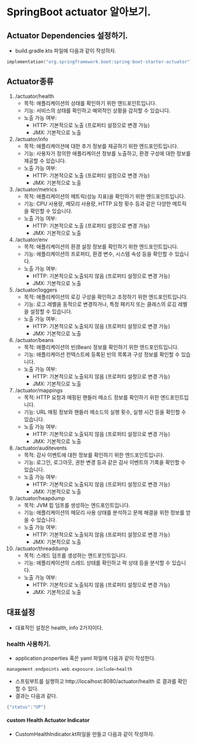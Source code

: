 # SpringBoot actuator 알아보기. 

## Actuator Dependencies 설정하기. 

- build.gradle.kts 파일에 다음과 같이 작성하자. 

```kt
implementation("org.springframework.boot:spring-boot-starter-actuator")
```

## Actuator종류 

1. /actuator/health
   - 목적: 애플리케이션의 상태를 확인하기 위한 엔드포인트입니다.
   - 기능: 서비스의 상태를 확인하고 예외적인 상황을 감지할 수 있습니다.
   - 노출 가능 여부:
     - HTTP: 기본적으로 노출 (프로퍼티 설정으로 변경 가능)
     - JMX: 기본적으로 노출
2. /actuator/info
   - 목적: 애플리케이션에 대한 추가 정보를 제공하기 위한 엔드포인트입니다.
   - 기능: 사용자가 정의한 애플리케이션 정보를 노출하고, 환경 구성에 대한 정보를 제공할 수 있습니다.
   - 노출 가능 여부:
     - HTTP: 기본적으로 노출 (프로퍼티 설정으로 변경 가능)
     - JMX: 기본적으로 노출
3. /actuator/metrics
   - 목적: 애플리케이션의 메트릭(성능 지표)을 확인하기 위한 엔드포인트입니다.
   - 기능: CPU 사용량, 메모리 사용량, HTTP 요청 횟수 등과 같은 다양한 메트릭을 확인할 수 있습니다.
   - 노출 가능 여부:
     - HTTP: 기본적으로 노출 (프로퍼티 설정으로 변경 가능)
     - JMX: 기본적으로 노출
4. /actuator/env
   - 목적: 애플리케이션의 환경 설정 정보를 확인하기 위한 엔드포인트입니다.
   - 기능: 애플리케이션의 프로퍼티, 환경 변수, 시스템 속성 등을 확인할 수 있습니다.
   - 노출 가능 여부:
     - HTTP: 기본적으로 노출되지 않음 (프로퍼티 설정으로 변경 가능)
     - JMX: 기본적으로 노출
5. /actuator/loggers
   - 목적: 애플리케이션의 로깅 구성을 확인하고 조정하기 위한 엔드포인트입니다.
   - 기능: 로그 레벨을 동적으로 변경하거나, 특정 패키지 또는 클래스의 로깅 레벨을 설정할 수 있습니다.
   - 노출 가능 여부:
     - HTTP: 기본적으로 노출되지 않음 (프로퍼티 설정으로 변경 가능)
     - JMX: 기본적으로 노출
6. /actuator/beans
   - 목적: 애플리케이션의 빈(Bean) 정보를 확인하기 위한 엔드포인트입니다.
   - 기능: 애플리케이션 컨텍스트에 등록된 빈의 목록과 구성 정보를 확인할 수 있습니다.
   - 노출 가능 여부:
     - HTTP: 기본적으로 노출되지 않음 (프로퍼티 설정으로 변경 가능)
     - JMX: 기본적으로 노출
7. /actuator/mappings
   - 목적: HTTP 요청과 매핑된 핸들러 메소드 정보를 확인하기 위한 엔드포인트입니다.
   - 기능: URL 매핑 정보와 핸들러 메소드의 실행 횟수, 실행 시간 등을 확인할 수 있습니다.
   - 노출 가능 여부:
     - HTTP: 기본적으로 노출되지 않음 (프로퍼티 설정으로 변경 가능)
     - JMX: 기본적으로 노출
8. /actuator/auditevents
   - 목적: 감사 이벤트에 대한 정보를 확인하기 위한 엔드포인트입니다.
   - 기능: 로그인, 로그아웃, 권한 변경 등과 같은 감사 이벤트의 기록을 확인할 수 있습니다.
   - 노출 가능 여부:
     - HTTP: 기본적으로 노출되지 않음 (프로퍼티 설정으로 변경 가능)
     - JMX: 기본적으로 노출
9. /actuator/heapdump
   - 목적: JVM 힙 덤프를 생성하는 엔드포인트입니다.
   - 기능: 애플리케이션의 메모리 사용 상태를 분석하고 문제 해결을 위한 정보를 얻을 수 있습니다.
   - 노출 가능 여부:
     - HTTP: 기본적으로 노출되지 않음 (프로퍼티 설정으로 변경 가능)
     - JMX: 기본적으로 노출
10. /actuator/threaddump
    - 목적: 스레드 덤프를 생성하는 엔드포인트입니다.
    - 기능: 애플리케이션의 스레드 상태를 확인하고 락 상태 등을 분석할 수 있습니다.
    - 노출 가능 여부:
      - HTTP: 기본적으로 노출되지 않음 (프로퍼티 설정으로 변경 가능)
      - JMX: 기본적으로 노출

## 대표설정

- 대표적인 설정은 health, info 2가지이다. 

### health 사용하기. 

- application.properties 혹은 yaml 파일에 다음과 같이 작성한다. 

```kt
management.endpoints.web.exposure.include=health
```

- 스프링부트를 실행하고 http://localhost:8080/actuator/health 로 결과를 확인할 수 있다. 
- 결과는 다음과 같다. 

```kt
{"status":"UP"}
```

#### custom Health Actuator Indicator

- CustomHealthIndicator.kt파일을 만들고 다음과 같이 작성하자. 
